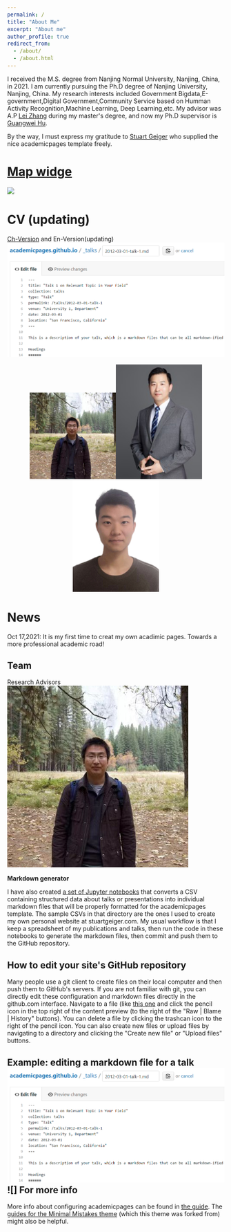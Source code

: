 ```yaml
---
permalink: /
title: "About Me"
excerpt: "About me"
author_profile: true
redirect_from: 
  - /about/
  - /about.html
---
```





I received the M.S. degree from Nanjing Normal University, Nanjing, China, in 2021. I am currently pursuing the Ph.D degree of Nanjing University, Nanjing, China. 
My research interests included Government Bigdata,E-government,Digital Government,Community Service based on Humman Activity Recognition,Machine Learning, Deep Learning,etc. My advisor was A.P [Lei Zhang](http://d.njnu.edu.cn/person/3288.html) during my master's degree, and now my Ph.D supervisor is [Guangwei Hu](https://im.nju.edu.cn/hgw/list.htm). 

By the way, I must express my gratitude to [Stuart Geiger](https://pages.github.com) who supplied the nice academicpages template freely. 


[Map widge](https://clustrmaps.com/site/1bkl9)
========
<a href="https://clustrmaps.com/site/1bkl9">
    <img src="http://www.clustrmaps.com/map_v2.png?d=Low9E1eDuwQC9_4r3QNfSbfjL1XZUwXz09oQFvUEK2s&cl=ffffff">
</a> 

CV (updating)
========
[Ch-Version](https://github.com/tengqi159/tengqi.github.io/blob/main/CV.pdf) and En-Version(updating)
![Editing a markdown file for a talk](/images/editing-talk.png)



<center class="half">
    <img src="leizhang.png" width="200"/><img src="huguangwei.png" width="200",height="200"/><img src="t.png" width="200"/>
</center>

News
====
Oct 17,2021: It is my first time to creat my own acadimic pages. Towards a more professional academic road!

Team 
------
Research Advisors
![a](/images/leizhang.png)



**Markdown generator**

I have also created [a set of Jupyter notebooks](https://github.com/academicpages/academicpages.github.io/tree/master/markdown_generator
) that converts a CSV containing structured data about talks or presentations into individual markdown files that will be properly formatted for the academicpages template. The sample CSVs in that directory are the ones I used to create my own personal website at stuartgeiger.com. My usual workflow is that I keep a spreadsheet of my publications and talks, then run the code in these notebooks to generate the markdown files, then commit and push them to the GitHub repository.

How to edit your site's GitHub repository
------
Many people use a git client to create files on their local computer and then push them to GitHub's servers. If you are not familiar with git, you can directly edit these configuration and markdown files directly in the github.com interface. Navigate to a file (like [this one](https://github.com/academicpages/academicpages.github.io/blob/master/_talks/2012-03-01-talk-1.md) and click the pencil icon in the top right of the content preview (to the right of the "Raw | Blame | History" buttons). You can delete a file by clicking the trashcan icon to the right of the pencil icon. You can also create new files or upload files by navigating to a directory and clicking the "Create new file" or "Upload files" buttons. 

Example: editing a markdown file for a talk
![Editing a markdown file for a talk](/images/editing-talk.png)
![]
For more info
------
More info about configuring academicpages can be found in [the guide](https://academicpages.github.io/markdown/). The [guides for the Minimal Mistakes theme](https://mmistakes.github.io/minimal-mistakes/docs/configuration/) (which this theme was forked from) might also be helpful.
